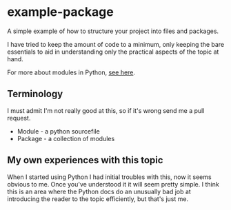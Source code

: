# example-package

A simple example of how to structure your project into files and packages.

I have tried to keep the amount of code to a minimum, only keeping the bare essentials to aid in understanding only the practical aspects of the topic at hand.

For more about modules in Python, [see here](https://docs.python.org/3.4/tutorial/modules.html).

## Terminology
I must admit I'm not really good at this, so if it's wrong send me a pull request.

 - Module - a python sourcefile
 - Package - a collection of modules

## My own experiences with this topic

When I started using Python I had initial troubles with this, now it seems obvious to me. Once you've understood it it will seem pretty simple. I think this is an area where the Python docs do an unusually bad job at introducing the reader to the topic efficiently, but that's just me.
